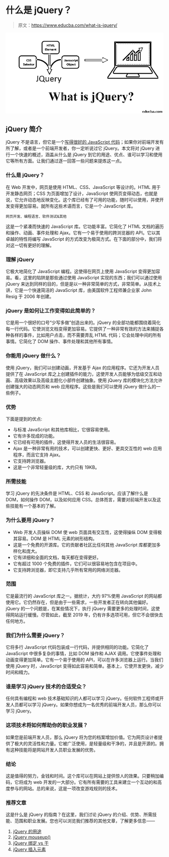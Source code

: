 # 什么是 jQuery？

> 原文：<https://www.educba.com/what-is-jquery/>

![what is jquery](img/ab4c31b2dd8b77410327f8abb44c7897.png)



## jQuery 简介

jQuery 不是语言，但它是一个[写得很好的 JavaScript 代码](https://www.educba.com/javascript-string-functions/)；如果你对前端开发有所了解，或者是一个前端开发者，你一定听说过它 jQuery。本文将对 jQuery 进行一个快速的概述，涵盖从什么是 jQuery 到它的用途、优点、谁可以学习和使用它等所有方面。让我们通过逐一回答一些问题来提炼这一点。

### 什么是 jQuery？

在 Web 开发中，网页是使用 HTML、CSS、JavaScript 等设计的。HTML 用于开发静态网页；CSS 为页面增加了设计，JavaScript 使网页变得动态，也就是说，它允许动态地反映变化。这个库已经有了可用的功能，随时可以使用，并使开发变得更加容易。就所有这些术语而言，它是一个 JavaScript 库。

<small>网页开发、编程语言、软件测试&其他</small>

这是一个紧凑而快速的 JavaScript 库。它功能丰富。它简化了 HTML 文档的遍历和操作、动画、事件处理和 Ajax。它有一个易于使用的跨浏览器的 API。它以其卓越的特性将编写 JavaScript 的方式改变为极简方式。在下面的部分中，我们将对这一切有更好的理解。

### 理解 jQuery

它极大地简化了 JavaScript 编程。这使得在网页上使用 JavaScript 变得更加容易。看，这里的陷阱是那些通过使用 JavaScript 实现的东西；我们可以通过使用 jQuery 来达到同样的目的，但是是以一种非常简单的方式，非常简单。从技术上讲，它是一个快速简洁的 JavaScript 库，由美国软件工程师兼企业家 John Resig 于 2006 年创建。

### jQuery 是如何让工作变得如此简单的？

它是用一个很好的口号“少写多做”创造出来的。jQuery 的全部功能都围绕着简化每一行代码。它使浏览文档变得更加容易。它提供了一种非常有效的方法来捕捉各种各样的事件，比如用户点击，而不需要弄乱 HTML 代码；它会处理中间的所有事情。它简化了 DOM 操作、事件处理和其他所有事情。

### 你能用 jQuery 做什么？

使用 jQuery，我们可以创建动画，开发基于 Ajax 的应用程序。它还为开发人员提供了在 JavaScript 库之上创建插件的能力，这使开发人员能够为低级交互和动画、高级效果以及高级主题化小部件创建抽象。使用 jQuery 库的模块化方法允许创建强大的动态网页和 web 应用程序。这些是我们可以使用 jQuery 做什么的一些例子。

### 优势

下面是提到的优点:

*   与标准 JavaScript 和其他库相比，它很容易使用。
*   它有许多现成的功能。
*   它已经有可用的插件，这使得开发人员的生活很容易。
*   Ajax 是一种非常有用的技术，可以创建更快、更好、更具交互性的 web 应用程序，而且它支持 Ajax。
*   它支持跨浏览器。
*   这是一个非常轻量级的库，大约只有 19KB。

### 所需技能

学习 jQuery 的先决条件是 HTML、CSS 和 JavaScript。应该了解什么是 DOM，如何操作 DOM，以及如何应用 CSS。总体而言，需要对前端开发以及这些技能有一个基本的了解。

### 为什么要用 jQuery？

*   Web 开发人员操纵 DOM 使 web 页面具有交互性，这使得操纵 DOM 变得极其容易。DOM 是 HTML 元素的树形结构。
*   这是一个免费的开源库。它的贡献者社区比任何其他 JavaScript 库都更加多样化和庞大。
*   它有详细和全面的文档，每天都在变得更好。
*   它有超过 1000 个免费的插件，它们可以很容易地包含在项目中。
*   它支持跨浏览器，即它支持几乎所有常用的网络浏览器。

### 范围

它是最流行的 JavaScript 库之一。据统计，大约 97%使用 JavaScript 的网站都使用它。它仍然存在，但是由于一些需求，一些开发者正在转向其他偏好。jQuery 的一个问题是，在某些情况下，执行 jQuery 需要更多的处理时间，这使得网站运行缓慢。尽管如此，截至 2019 年，仍有许多选项可用，但它不会很快去任何地方。

### 我们为什么需要 jQuery？

它将多行 JavaScript 代码包装成一行代码，并提供相同的功能。它简化了 JavaScript 中很多复杂的事情，比如 DOM 操作和 AJAX 调用。它使事件处理和动画变得更加简单。它有一个易于使用的 API，可以在许多浏览器上运行。当我们使用 jQuery 时，JavaScript 变得如此容易和简单。基本上，它使开发更快，减少时间和精力。

### 谁是学习 jQuery 技术的合适受众？

任何具有编程和 web 技术基础知识的人都可以学习 jQuery。任何软件工程师或开发人员都可以学习 jQuery。如果你想成为一名优秀的前端开发人员，那么你可以学习 jQuery。

### 这项技术将如何帮助你的职业发展？

如果您是前端开发人员，那么 jQuery 将为您的档案增加价值。它为网页设计者提供了极大的灵活性和力量。它被广泛使用，是轻量级和干净的，并且是开源的。拥有这种技能将是网站开发人员职业发展的优势。

### 结论

这是值得的努力，金钱和时间。这个库可以在网站上提供惊人的效果。只要稍加编码，它将成为 web 开发的一大部分。它有所有需要的工具来建立一个互动的和高度参与的网站。总的来说，这是一项改变游戏规则的技术。

### 推荐文章

这是什么是 jQuery 的指南？在这里，我们讨论 jQuery 的介绍、优势、所需技能、范围和职业发展。您也可以浏览我们推荐的其他文章，了解更多信息——

1.  [jQuery 的用途](https://www.educba.com/uses-of-jquery/)
2.  [jQuery mouseup()](https://www.educba.com/jquery-mouseup/)
3.  [jQuery 绑定 vs 于](https://www.educba.com/jquery-bind-vs-on/)
4.  [jQuery 插入元素](https://www.educba.com/jquery-insert-element/)





